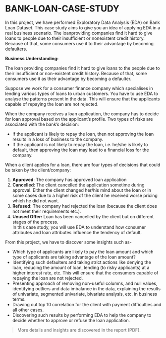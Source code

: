 # BANK-LOAN-CASE-STUDY
In this project, we have performed Exploratory Data Analysis (EDA) on Bank Loan Dataset. This
case study aims to give you an idea of applying EDA in a real business scenario. The loanproviding companies find it hard to give loans to people due to their insufficient or nonexistent credit history. Because of that, some consumers use it to their advantage by becoming
defaulters.  

**Business Understanding:**  

The loan providing companies find it hard to give loans to the people due to their insufficient
or non-existent credit history. Because of that, some consumers use it as their advantage by
becoming a defaulter.  

Suppose we work for a consumer finance company which specialises in lending various types
of loans to urban customers. You have to use EDA to analyse the patterns present in the data.
This will ensure that the applicants capable of repaying the loan are not rejected.  

When the company receives a loan application, the company has to decide for loan
approval based on the applicant’s profile. Two types of risks are associated with the bank’s
decision:  
- If the applicant is likely to repay the loan, then not approving the loan results in a loss
of business to the company.  
- If the applicant is not likely to repay the loan, i.e. he/she is likely to default, then
approving the loan may lead to a financial loss for the company.  

When a client applies for a loan, there are four types of decisions that could be taken by
the client/company:  
1. **Approved**: The company has approved loan application
2. **Cancelled**: The client cancelled the application sometime during approval. Either the
client changed her/his mind about the loan or in some cases due to a higher risk of the
client he received worse pricing which he did not want.
3. **Refused:** The company had rejected the loan (because the client does not meet their
requirements etc.).
4. **Unused Offer:** Loan has been cancelled by the client but on different stages of the
process.  
In this case study, you will use EDA to understand how consumer attributes and loan attributes
influence the tendency of default. 

From this project, we have to discover some insights such as-
- Which type of applicants are likely to pay the loan amount and which type of applicants
are taking advantage of the loan amount?
- Identifying such defaulters and taking strict actions like denying the loan, reducing the
amount of loan, lending (to risky applicants) at a higher interest rate, etc. This will
ensure that the consumers capable of repaying the loan are not rejected.
- Presenting approach of removing non-useful columns, and null values, identifying
outliers and data imbalance in the data, explaining the results of univariate,
segmented univariate, bivariate analysis, etc. in business terms.  
- Drawing out top 10 correlation for the client with payment difficulties and all other cases.  
- Discovering such results by performing EDA to help the company to decide whether to
approve or refuse the loan application.  

> More details and insights are discovered in the report (PDF).
